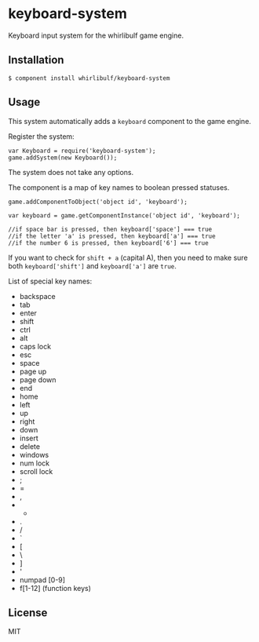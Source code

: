 
# keyboard-system

Keyboard input system for the whirlibulf game engine.

## Installation

    $ component install whirlibulf/keyboard-system

## Usage

This system automatically adds a `keyboard` component to the game engine.

Register the system:

    var Keyboard = require('keyboard-system');
    game.addSystem(new Keyboard());

The system does not take any options.

The component is a map of key names to boolean pressed statuses.

    game.addComponentToObject('object id', 'keyboard');

    var keyboard = game.getComponentInstance('object id', 'keyboard');

    //if space bar is pressed, then keyboard['space'] === true
    //if the letter 'a' is pressed, then keyboard['a'] === true
    //if the number 6 is pressed, then keyboard['6'] === true

If you want to check for `shift + a` (capital A), then you need to make sure both
`keyboard['shift']` and `keyboard['a']` are `true`.

List of special key names:

* backspace
* tab
* enter
* shift
* ctrl
* alt
* caps lock
* esc
* space
* page up
* page down
* end
* home
* left
* up
* right
* down
* insert
* delete
* windows
* num lock
* scroll lock
* ;
* =
* ,
* -
* .
* /
* `
* [
* \
* ]
* '
* numpad [0-9]
* f[1-12] (function keys)



## License

  MIT
